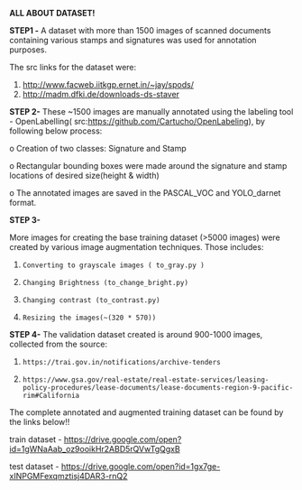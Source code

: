 **ALL ABOUT DATASET!**

**STEP1 -** 
A dataset with more than 1500 images of scanned documents containing various stamps and signatures was used for annotation purposes.

The src links for the dataset were:

1.   http://www.facweb.iitkgp.ernet.in/~jay/spods/
2.   http://madm.dfki.de/downloads-ds-staver


**STEP 2-**
These  ~1500 images are manually annotated using the labeling tool - OpenLabelling( src:https://github.com/Cartucho/OpenLabeling), by following below process:

o Creation of two classes: Signature and Stamp

o Rectangular bounding boxes were made around the signature and stamp locations of desired size(height & width)

o The annotated images are saved in the PASCAL_VOC and YOLO_darnet format.

**STEP 3-**

More images for creating the base training dataset (>5000 images) were created by various image augmentation techniques. Those includes:


1.     Converting to grayscale images ( to_gray.py )

2.     Changing Brightness (to_change_bright.py)

3.     Changing contrast (to_contrast.py)

4.     Resizing the images(~(320 * 570))


**STEP 4-**
The validation dataset created is around 900-1000 images, collected from the source:

1.     https://trai.gov.in/notifications/archive-tenders

2.     https://www.gsa.gov/real-estate/real-estate-services/leasing-policy-procedures/lease-documents/lease-documents-region-9-pacific-rim#California



The complete annotated and augmented training dataset can be found by the links below!!

train dataset - https://drive.google.com/open?id=1gWNaAab_oz9ooikHr2ABD5rQVwTgQgxB

test dataset - https://drive.google.com/open?id=1gx7ge-xINPGMFexqmztisj4DAR3-rnQ2








